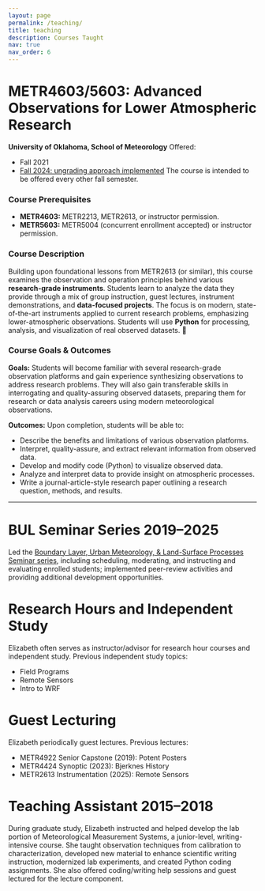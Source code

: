 ```yaml
---
layout: page
permalink: /teaching/
title: teaching
description: Courses Taught
nav: true
nav_order: 6
---
```


# METR4603/5603: Advanced Observations for Lower Atmospheric Research
**University of Oklahoma, School of Meteorology**
Offered: 
 - Fall 2021
 - [Fall 2024: ungrading approach implemented](teaching/metr5603)
The course is intended to be offered every other fall semester. 

### Course Prerequisites

* **METR4603:** METR2213, METR2613, or instructor permission.
* **METR5603:** METR5004 (concurrent enrollment accepted) or instructor permission.

### Course Description
Building upon foundational lessons from METR2613 (or similar), this course examines the observation and operation principles behind various **research-grade instruments**. Students learn to analyze the data they provide through a mix of group instruction, guest lectures, instrument demonstrations, and **data-focused projects**. The focus is on modern, state-of-the-art instruments applied to current research problems, emphasizing lower-atmospheric observations. Students will use **Python** for processing, analysis, and visualization of real observed datasets. 🐍

### Course Goals & Outcomes
**Goals:**
Students will become familiar with several research-grade observation platforms and gain experience synthesizing observations to address research problems. They will also gain transferable skills in interrogating and quality-assuring observed datasets, preparing them for research or data analysis careers using modern meteorological observations.

**Outcomes:**
Upon completion, students will be able to:
- Describe the benefits and limitations of various observation platforms.
- Interpret, quality-assure, and extract relevant information from observed data.
- Develop and modify code (Python) to visualize observed data.
- Analyze and interpret data to provide insight on atmospheric processes.
- Write a journal-article-style research paper outlining a research question, methods, and results. 

---
# BUL Seminar Series 2019–2025
Led the [Boundary Layer, Urban Meteorology, & Land-Surface Processes Seminar series](https://bliss.science/seminar/), including scheduling, moderating, and instructing and evaluating enrolled students; implemented peer-review activities and providing additional development opportunities.

# Research Hours and Independent Study 
Elizabeth often serves as instructor/advisor for research hour courses and independent study. Previous independent study topics:
 - Field Programs
 - Remote Sensors
 - Intro to WRF

# Guest Lecturing
Elizabeth periodically guest lectures. Previous lectures:
 - METR4922 Senior Capstone (2019): Potent Posters 
 - METR4424 Synoptic (2023): Bjerknes History
 - METR2613 Instrumentation (2025): Remote Sensors

# Teaching Assistant 2015–2018
During graduate study, Elizabeth instructed and helped develop the lab portion of Meteorological Measurement Systems, a junior-level, writing-intensive course. She taught observation techniques from calibration to characterization, developed new material to enhance scientific writing instruction, modernized lab experiments, and created Python coding assignments. She also offered coding/writing help sessions and guest lectured for the lecture component.
